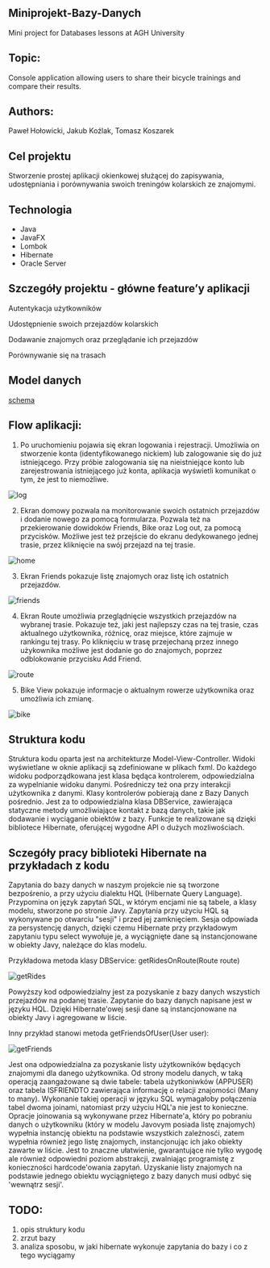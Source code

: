 ## Miniprojekt-Bazy-Danych
Mini project for Databases lessons at AGH University

## Topic:
Console application allowing users to share their bicycle trainings and compare their results.

## Authors:
Paweł Hołowicki, Jakub Koźlak, Tomasz Koszarek



## Cel projektu
Stworzenie prostej aplikacji okienkowej służącej do zapisywania, udostępniania i porównywania swoich treningów kolarskich ze znajomymi.

## Technologia
* Java
* JavaFX
* Lombok
* Hibernate
* Oracle Server

## Szczegóły projektu - główne feature’y aplikacji
Autentykacja użytkowników

Udostępnienie swoich przejazdów kolarskich

Dodawanie znajomych oraz przeglądanie ich przejazdów

Porównywanie się na trasach

## Model danych

[schema](https://user-images.githubusercontent.com/72392522/119807540-83061680-bee3-11eb-9709-ad7029ef2bdd.jpg)

## Flow aplikacji:

1. Po uruchomieniu pojawia się ekran logowania i rejestracji.
Umożliwia on stworzenie konta (identyfikowanego nickiem) lub
zalogowanie się do już istniejącego. Przy próbie zalogowania się na nieistniejące konto
lub zarejestrowania istniejącego już konta, aplikacja wyświetli komunikat o tym, że jest to niemożliwe.

![log](https://user-images.githubusercontent.com/72392522/119807065-10953680-bee3-11eb-9bda-69175f8a798b.jpg)

2. Ekran domowy pozwala na monitorowanie swoich ostatnich przejazdów
i dodanie nowego za pomocą formularza.
Pozwala też na przekierowanie dowidoków Friends, Bike oraz Log out, za pomocą przycisków.
Możliwe jest też przejście do ekranu dedykowanego jednej trasie, przez kliknięcie na swój przejazd na tej trasie.

![home](https://user-images.githubusercontent.com/72392522/120905544-13b2c400-c653-11eb-943d-917ddae536b7.jpg)

3. Ekran Friends pokazuje listę znajomych oraz listę ich ostatnich przejazdów.

![friends](https://user-images.githubusercontent.com/72392522/120905669-faf6de00-c653-11eb-8d19-89ff1fde2973.jpg)

4. Ekran Route umożliwia przeglądnięcie wszystkich przejazdów na wybranej trasie.
Pokazuje też, jaki jest najlepszy czas na tej trasie, czas aktualnego użytkownika,
różnicę, oraz miejsce, które zajmuje w rankingu tej trasy.
Po kliknięciu w trasę przejechaną przez innego użykownika możliwe jest dodanie go do znajomych, poprzez odblokowanie przycisku Add Friend.

![route](https://user-images.githubusercontent.com/72392522/120906147-52e31400-c657-11eb-97ea-997963bc872d.jpg)

5. Bike View pokazuje informacje o aktualnym rowerze użytkownika oraz umożliwia ich zmianę.

![bike](https://user-images.githubusercontent.com/72392522/120906184-a0f81780-c657-11eb-9bc9-61ca57da7bee.jpg)


## Struktura kodu

Struktura kodu oparta jest na architekturze Model-View-Controller.
Widoki wyświetlane w oknie aplikacji są zdefiniowane w plikach fxml.
Do każdego widoku podporządkowana jest klasa będąca kontrolerem, odpowiedzialna za wypelnianie widoku danymi.
Pośredniczy też ona przy interakcji użytkownika z danymi.
Klasy kontrolerów pobierają dane z Bazy Danych pośrednio. Jest za to odpowiedzialna klasa DBService,
zawierająca statyczne metody umożliwiające kontakt z bazą danych, takie jak dodawanie i wyciąganie obiektów z bazy.
Funkcje te realizowane są dzięki bibliotece Hibernate, oferującej wygodne API o dużych mozliwościach.

## Sczegóły pracy biblioteki Hibernate na przykładach z kodu

Zapytania do bazy danych w naszym projekcie nie są tworzone bezpośrenio, a przy użyciu dialektu HQL (Hibernate Query Language).
Przypomina on język zapytań SQL, w którym encjami nie są tabele, a klasy modelu, stworzone po stronie Javy.
Zapytania przy użyciu HQL są wykonywane po otwarciu "sesji" i przed jej zamknięciem.
Sesja odpowiada za persystencję danych, dzięki czemu Hibernate przy przykładowym zapytaniu typu select wywołuje je, a wyciągnięte dane
są instancjonowane w obiekty Javy, należące do klas modelu.

Przykładowa metoda klasy DBService: getRidesOnRoute(Route route)

![getRides](https://user-images.githubusercontent.com/72392522/120906589-0ef20e00-c65b-11eb-9773-898cc15e2289.jpg)

Powyższy kod odpowiedzialny jest za pozyskanie z bazy danych wszystich przejazdów na podanej trasie.
Zapytanie do bazy danych napisane jest w języku HQL. Dzięki Hibernate'owej sesji dane są instancjonowane na obiekty Javy i agregowane w liście.

Inny przykład stanowi metoda getFriendsOfUser(User user):

![getFriends](https://user-images.githubusercontent.com/72392522/120906658-92abfa80-c65b-11eb-988e-b48399ec158a.jpg)

Jest ona odpowiedzialna za pozyskanie listy użytkowników będących znajomymi dla danego użytkownika.
Od strony modelu danych, w taką operacją zaangażowane są dwie tabele: tabela użytkoniwków (APPUSER)
oraz tabela ISFRIENDTO zawierająca informację o relacji znajomości (Many to many).
Wykonanie takiej operacji w języku SQL wymagałoby połączenia tabel dwoma joinami, natomiast przy użyciu HQL'a nie jest to konieczne.
Opracje joinowania są wykonywane przez Hibernate'a, który po pobraniu danych o użytkowniku (który w modelu Javovym posiada listę znajomych) wypełnia instancję obiektu na podstawie wszystkich zależnosći, zatem wypełnia również jego listę znajomych,
instancjonując ich jako obiekty zawarte w liście. Jest to znaczne ułatwienie, gwarantujące nie tylko wygodę ale również odpowiedni poziom abstrakcji, zwalniając programistę z konieczności hardcode'owania zapytań.
Uzyskanie listy znajomych na podstawie jednego obiektu wyciągniętego z bazy danych musi odbyć się 'wewnątrz sesji'.

## TODO:
1. opis struktury kodu
2. zrzut bazy
3. analiza sposobu, w jaki hibernate wykonuje zapytania do bazy i co z tego wyciągamy

